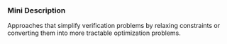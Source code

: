 ### Mini Description

Approaches that simplify verification problems by relaxing constraints or converting them into more tractable optimization problems.
